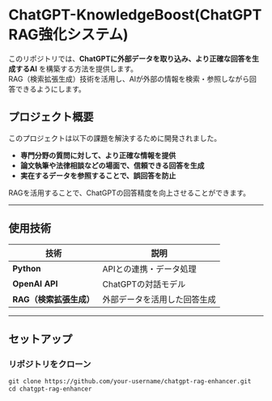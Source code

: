 # ChatGPT-KnowledgeBoost(ChatGPT RAG強化システム)

このリポジトリでは、**ChatGPTに外部データを取り込み、より正確な回答を生成するAI** を構築する方法を提供します。  
RAG（検索拡張生成）技術を活用し、AIが外部の情報を検索・参照しながら回答できるようにします。

## プロジェクト概要

このプロジェクトは以下の課題を解決するために開発されました。

- **専門分野の質問に対して、より正確な情報を提供**
- **論文執筆や法律相談などの場面で、信頼できる回答を生成**
- **実在するデータを参照することで、誤回答を防止**

RAGを活用することで、ChatGPTの回答精度を向上させることができます。

---

## 使用技術

| 技術 | 説明 |
|------|------|
| **Python** | APIとの連携・データ処理 |
| **OpenAI API** | ChatGPTの対話モデル |
| **RAG（検索拡張生成）** | 外部データを活用した回答生成 |

---

## セットアップ

### リポジトリをクローン  
```txt
git clone https://github.com/your-username/chatgpt-rag-enhancer.git
cd chatgpt-rag-enhancer
```
